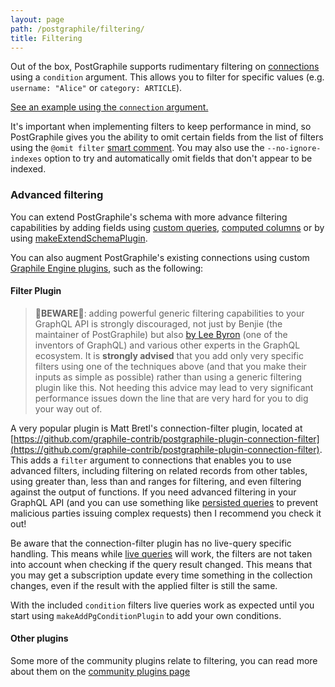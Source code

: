 ```yaml
---
layout: page
path: /postgraphile/filtering/
title: Filtering
---
```


Out of the box, PostGraphile supports rudimentary filtering on
[connections](./connections/) using a `condition` argument. This
allows you to filter for specific values (e.g. `username: "Alice"` or
`category: ARTICLE`).

[See an example using the `connection` argument.](./examples/#Collections__Relation_condition)

It's important when implementing filters to keep performance in mind, so
PostGraphile gives you the ability to omit certain fields from the list of
filters using the `@omit filter` [smart comment](./smart-comments/).
You may also use the `--no-ignore-indexes` option to try and automatically omit
fields that don't appear to be indexed.

### Advanced filtering

You can extend PostGraphile's schema with more advance filtering capabilities by
adding fields using [custom queries](./custom-queries/),
[computed columns](./computed-columns/) or by using
[makeExtendSchemaPlugin](./make-extend-schema-plugin/).

You can also augment PostGraphile's existing connections using custom
[Graphile Engine plugins](./extending-raw/), such as the following:

#### Filter Plugin

> 🚨**BEWARE**🚨: adding powerful generic filtering capabilities to your GraphQL
> API is strongly discouraged, not just by Benjie (the maintainer of
> PostGraphile) but also
> [by Lee Byron](https://twitter.com/leeb/status/1004655619431731200) (one of
> the inventors of GraphQL) and various other experts in the GraphQL ecosystem.
> It is **strongly advised** that you add only very specific filters using one
> of the techniques above (and that you make their inputs as simple as possible)
> rather than using a generic filtering plugin like this. Not heeding this
> advice may lead to very significant performance issues down the line that are
> very hard for you to dig your way out of.

A very popular plugin is Matt Bretl's connection-filter plugin, located at
[https://github.com/graphile-contrib/postgraphile-plugin-connection-filter](https://github.com/graphile-contrib/postgraphile-plugin-connection-filter).
This adds a `filter` argument to connections that enables you to use advanced
filters, including filtering on related records from other tables, using greater
than, less than and ranges for filtering, and even filtering against the output
of functions. If you need advanced filtering in your GraphQL API (and you can
use something like
[persisted queries](./production/#simple-query-whitelist-persisted-queries)
to prevent malicious parties issuing complex requests) then I recommend you
check it out!

Be aware that the connection-filter plugin has no live-query specific handling.
This means while [live queries](./live-queries/) will work, the
filters are not taken into account when checking if the query result changed.
This means that you may get a subscription update every time something in the
collection changes, even if the result with the applied filter is still the
same.

With the included `condition` filters live queries work as expected until you
start using `makeAddPgConditionPlugin` to add your own conditions.

#### Other plugins

Some more of the community plugins relate to filtering, you can read more about
them on the [community plugins page](./community-plugins/)
